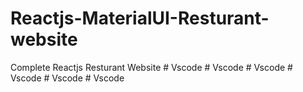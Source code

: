 # Reactjs-MaterialUI-Resturant-website
Complete Reactjs Resturant Website 
#   V s c o d e  
 #   V s c o d e  
 #   V s c o d e  
 #   V s c o d e  
 #   V s c o d e  
 #   V s c o d e  
 